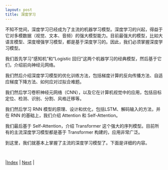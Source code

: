 ```yaml
---
layout: post
title: 深度学习
---
```


不知不觉间，深度学习已经成为了主流的机器学习模型。深度学习的兴起，得益于它对多模数据（视觉、文本、音频）的强大模型能力。目前最强大的模型，比如大语言模型、深度增强学习模型，都是基于深度学习的。因此，我们必须掌握深度学习模型。

我们首先学习“感知机”和“Logistic 回归”这两个机器学习的经典模型，然后基于它们，介绍前向神经元网络。

我们然后介绍深度学习模型的优化训练方法，包括梯度计算的反向传播方法、自适应梯度下降方法、如何应对过拟合难题。

我们然后学习卷积神经元网络（CNN），以及它在计算机视觉中的应用，包括目标定位、检测、识别、分割、风格迁移等。

我们然后学习 RNN 模型的原理、设计和优化，包括LSTM、解码输入的方法，并在 RNN 的基础上，我们介绍 Attention 和 Self-Attention。

我们最后基于 Self-Attention，介绍 Transformer 这个强大的序列模型。目前所有的主流深度学习模型都是基于 Transformer 构建的，应用非常广泛。

到这里，我们就基本上掌握了主流的深度学习模型了。下面是详细的内容。

<br/>

|[Index](./) | [Next](./0-3-material) |

